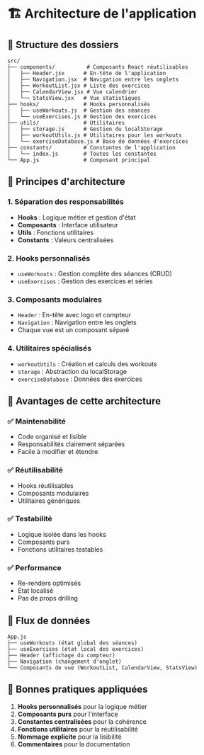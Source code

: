 # 🏗️ Architecture de l'application

## 📁 Structure des dossiers

```
src/
├── components/          # Composants React réutilisables
│   ├── Header.jsx      # En-tête de l'application
│   ├── Navigation.jsx  # Navigation entre les onglets
│   ├── WorkoutList.jsx # Liste des exercices
│   ├── CalendarView.jsx # Vue calendrier
│   └── StatsView.jsx   # Vue statistiques
├── hooks/              # Hooks personnalisés
│   ├── useWorkouts.js  # Gestion des séances
│   └── useExercises.js # Gestion des exercices
├── utils/              # Utilitaires
│   ├── storage.js      # Gestion du localStorage
│   ├── workoutUtils.js # Utilitaires pour les workouts
│   └── exerciseDatabase.js # Base de données d'exercices
├── constants/          # Constantes de l'application
│   └── index.js        # Toutes les constantes
└── App.js              # Composant principal
```

## 🔧 Principes d'architecture

### 1. **Séparation des responsabilités**
- **Hooks** : Logique métier et gestion d'état
- **Composants** : Interface utilisateur
- **Utils** : Fonctions utilitaires
- **Constants** : Valeurs centralisées

### 2. **Hooks personnalisés**
- `useWorkouts` : Gestion complète des séances (CRUD)
- `useExercises` : Gestion des exercices et séries

### 3. **Composants modulaires**
- `Header` : En-tête avec logo et compteur
- `Navigation` : Navigation entre les onglets
- Chaque vue est un composant séparé

### 4. **Utilitaires spécialisés**
- `workoutUtils` : Création et calculs des workouts
- `storage` : Abstraction du localStorage
- `exerciseDatabase` : Données des exercices

## 🎯 Avantages de cette architecture

### ✅ **Maintenabilité**
- Code organisé et lisible
- Responsabilités clairement séparées
- Facile à modifier et étendre

### ✅ **Réutilisabilité**
- Hooks réutilisables
- Composants modulaires
- Utilitaires génériques

### ✅ **Testabilité**
- Logique isolée dans les hooks
- Composants purs
- Fonctions utilitaires testables

### ✅ **Performance**
- Re-renders optimisés
- État localisé
- Pas de props drilling

## 🔄 Flux de données

```
App.js
├── useWorkouts (état global des séances)
├── useExercises (état local des exercices)
├── Header (affichage du compteur)
├── Navigation (changement d'onglet)
└── Composants de vue (WorkoutList, CalendarView, StatsView)
```

## 📝 Bonnes pratiques appliquées

1. **Hooks personnalisés** pour la logique métier
2. **Composants purs** pour l'interface
3. **Constantes centralisées** pour la cohérence
4. **Fonctions utilitaires** pour la réutilisabilité
5. **Nommage explicite** pour la lisibilité
6. **Commentaires** pour la documentation 